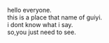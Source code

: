 hello everyone.  
this is a place that name of  guiyi.  
i dont know what i say.  
so,you just need to see.  
